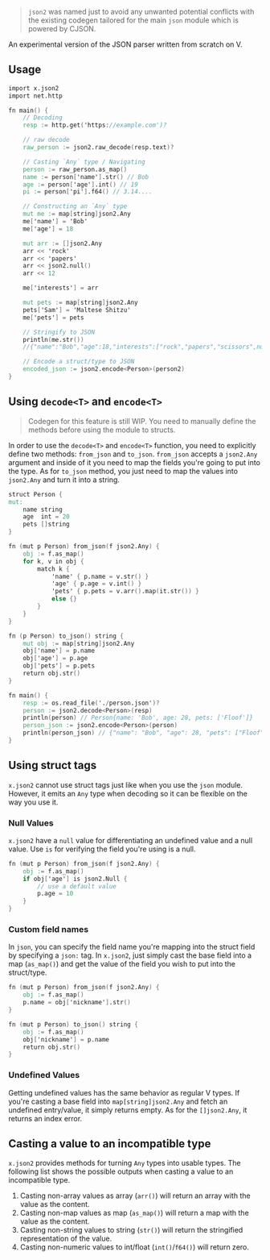 > `json2` was named just to avoid any unwanted potential conflicts with the existing codegen
> tailored for the main `json` module which is powered by CJSON.

An experimental version of the JSON parser written from scratch on V.

## Usage
```v oksyntax
import x.json2
import net.http

fn main() {
    // Decoding
    resp := http.get('https://example.com')?

    // raw decode
    raw_person := json2.raw_decode(resp.text)?

    // Casting `Any` type / Navigating
    person := raw_person.as_map()
    name := person['name'].str() // Bob
    age := person['age'].int() // 19
    pi := person['pi'].f64() // 3.14....

    // Constructing an `Any` type
    mut me := map[string]json2.Any
    me['name'] = 'Bob'
    me['age'] = 18

    mut arr := []json2.Any
    arr << 'rock'
    arr << 'papers'
    arr << json2.null()
    arr << 12

    me['interests'] = arr

    mut pets := map[string]json2.Any
    pets['Sam'] = 'Maltese Shitzu'
    me['pets'] = pets

    // Stringify to JSON
    println(me.str())
    //{"name":"Bob","age":18,"interests":["rock","papers","scissors",null,12],"pets":{"Sam":"Maltese"}}

    // Encode a struct/type to JSON
    encoded_json := json2.encode<Person>(person2)
}
```
## Using `decode<T>` and `encode<T>`
> Codegen for this feature is still WIP.
> You need to manually define the methods before using the module to structs.

In order to use the `decode<T>` and `encode<T>` function, you need to explicitly define
two methods: `from_json` and `to_json`. `from_json` accepts a `json2.Any` argument
and inside of it you need to map the fields you're going to put into the type.
As for `to_json` method, you just need to map the values into `json2.Any`
and turn it into a string.

```v ignore
struct Person {
mut:
    name string
    age  int = 20
    pets []string
}

fn (mut p Person) from_json(f json2.Any) {
    obj := f.as_map()
    for k, v in obj {
        match k {
            'name' { p.name = v.str() }
            'age' { p.age = v.int() }
            'pets' { p.pets = v.arr().map(it.str()) }
            else {}
        }
    }
}

fn (p Person) to_json() string {
    mut obj := map[string]json2.Any
    obj['name'] = p.name
    obj['age'] = p.age
    obj['pets'] = p.pets
    return obj.str()
}

fn main() {
    resp := os.read_file('./person.json')?
    person := json2.decode<Person>(resp)
    println(person) // Person{name: 'Bob', age: 28, pets: ['Floof']}
    person_json := json2.encode<Person>(person)
    println(person_json) // {"name": "Bob", "age": 28, "pets": ["Floof"]}
}
```

## Using struct tags
`x.json2` cannot use struct tags just like when you use the `json` module.
However, it emits an `Any` type when decoding so it can be flexible on the way you use it.

### Null Values
`x.json2` have a `null` value for differentiating an undefined value and a null value.
Use `is` for verifying the field you're using is a null.

```v ignore
fn (mut p Person) from_json(f json2.Any) {
    obj := f.as_map()
    if obj['age'] is json2.Null {
        // use a default value
        p.age = 10
    }
}
```

### Custom field names
In `json`, you can specify the field name you're mapping into the struct field by specifying
a `json:` tag. In `x.json2`, just simply cast the base field into a map (`as_map()`)
and get the value of the field you wish to put into the struct/type.

```v ignore
fn (mut p Person) from_json(f json2.Any) {
    obj := f.as_map()
    p.name = obj['nickname'].str()
}
```

```v oksyntax
fn (mut p Person) to_json() string {
    obj := f.as_map()
    obj['nickname'] = p.name
    return obj.str()
}
```

### Undefined Values
Getting undefined values has the same behavior as regular V types.
If you're casting a base field into `map[string]json2.Any` and fetch an undefined entry/value,
it simply returns empty. As for the `[]json2.Any`, it returns an index error.

## Casting a value to an incompatible type
`x.json2` provides methods for turning `Any` types into usable types.
The following list shows the possible outputs when casting a value to an incompatible type.

1. Casting non-array values as array (`arr()`) will return an array with the value as the content.
2. Casting non-map values as map (`as_map()`) will return a map with the value as the content.
3. Casting non-string values to string (`str()`)
    will return the stringified representation of the value.
4. Casting non-numeric values to int/float (`int()`/`f64()`) will return zero.
